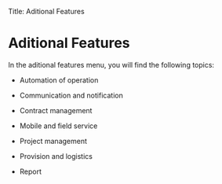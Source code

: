 Title: Aditional Features

# Aditional Features

In the aditional features menu, you will find the following topics:

* Automation of operation

* Communication and notification

* Contract management

* Mobile and field service

* Project management

* Provision and logistics

* Report  

<!-- !!! tip "About"

    <b>Product/Version:</b> CITSmart | 9.00 &nbsp;&nbsp;
    <b>Updated:</b>01/22/2021 - João Pelles  
	

